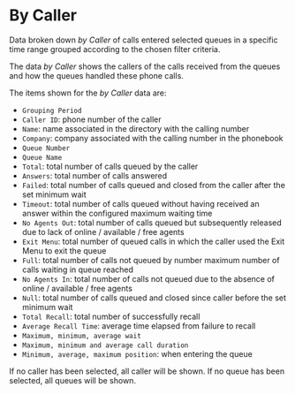 # By Caller

Data broken down *by Caller* of calls entered selected queues 
in a specific time range grouped according to the chosen 
filter criteria.

The data *by Caller* shows the callers of the calls received
from the queues and how the queues handled these phone calls.

The items shown for the *by Caller* data are:

- `Grouping Period`
- `Caller ID`: phone number of the caller
- `Name`: name associated in the directory with the calling number
- `Company`: company associated with the calling number in the phonebook
- `Queue Number`
- `Queue Name`
- `Total`: total number of calls queued by the caller
- `Answers`: total number of calls answered
- `Failed`: total number of calls queued and closed
from the caller after the set minimum wait
- `Timeout`: total number of calls queued without having
received an answer within the configured maximum waiting time
- `No Agents Out`: total number of calls queued but
subsequently released due to lack of online / available / free agents
- `Exit Menu`: total number of queued calls in which
the caller used the Exit Menu to exit the queue
- `Full`: total number of calls not queued by number
maximum number of calls waiting in queue reached
- `No Agents In`: total number of calls not queued
due to the absence of online / available / free agents
- `Null`: total number of calls queued and closed since
caller before the set minimum wait
- `Total Recall`: total number of successfully recall
- `Average Recall Time`: average time elapsed from failure to recall
- `Maximum, minimum, average wait`
- `Maximum, minimum and average call duration`
- `Minimum, average, maximum position`: when entering the queue

If no caller has been selected, all caller will be shown.
If no queue has been selected, all queues will be shown.
